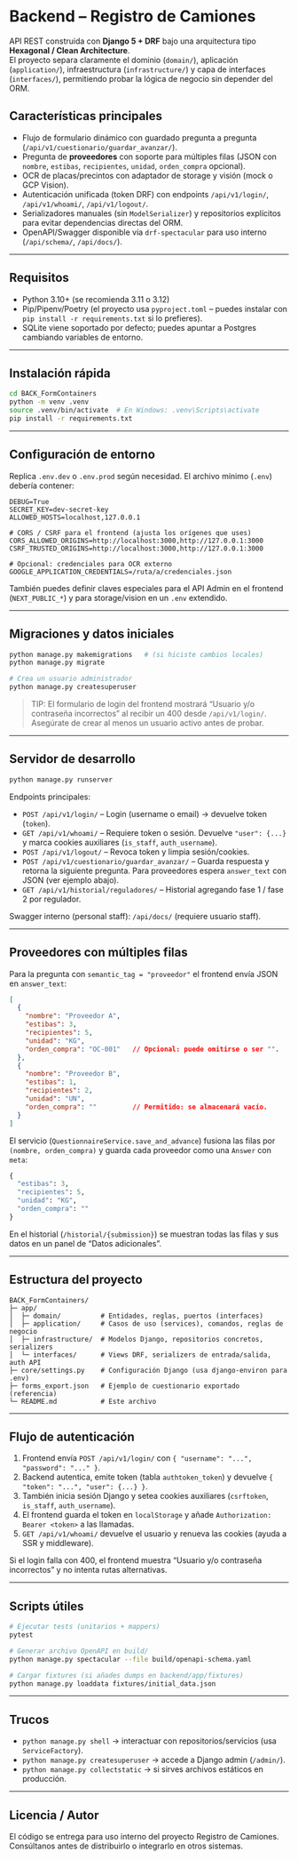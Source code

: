 # Backend – Registro de Camiones

API REST construida con **Django 5 + DRF** bajo una arquitectura tipo **Hexagonal / Clean Architecture**.  
El proyecto separa claramente el dominio (`domain/`), aplicación (`application/`), infraestructura (`infrastructure/`) y capa de interfaces (`interfaces/`), permitiendo probar la lógica de negocio sin depender del ORM.

## Características principales

- Flujo de formulario dinámico con guardado pregunta a pregunta (`/api/v1/cuestionario/guardar_avanzar/`).
- Pregunta de **proveedores** con soporte para múltiples filas (JSON con `nombre`, `estibas`, `recipientes`, `unidad`, `orden_compra` opcional).
- OCR de placas/precintos con adaptador de storage y visión (mock o GCP Vision).
- Autenticación unificada (token DRF) con endpoints `/api/v1/login/`, `/api/v1/whoami/`, `/api/v1/logout/`.
- Serializadores manuales (sin `ModelSerializer`) y repositorios explícitos para evitar dependencias directas del ORM.
- OpenAPI/Swagger disponible vía `drf-spectacular` para uso interno (`/api/schema/`, `/api/docs/`). 

---

## Requisitos

- Python 3.10+ (se recomienda 3.11 o 3.12)
- Pip/Pipenv/Poetry (el proyecto usa `pyproject.toml` – puedes instalar con `pip install -r requirements.txt` si lo prefieres).
- SQLite viene soportado por defecto; puedes apuntar a Postgres cambiando variables de entorno.

---

## Instalación rápida

```bash
cd BACK_FormContainers
python -m venv .venv
source .venv/bin/activate  # En Windows: .venv\Scripts\activate
pip install -r requirements.txt
```

---

## Configuración de entorno

Replica `.env.dev` o `.env.prod` según necesidad. El archivo mínimo (`.env`) debería contener:

```env
DEBUG=True
SECRET_KEY=dev-secret-key
ALLOWED_HOSTS=localhost,127.0.0.1

# CORS / CSRF para el frontend (ajusta los orígenes que uses)
CORS_ALLOWED_ORIGINS=http://localhost:3000,http://127.0.0.1:3000
CSRF_TRUSTED_ORIGINS=http://localhost:3000,http://127.0.0.1:3000

# Opcional: credenciales para OCR externo
GOOGLE_APPLICATION_CREDENTIALS=/ruta/a/credenciales.json
```

También puedes definir claves especiales para el API Admin en el frontend (`NEXT_PUBLIC_*`) y para storage/vision en un `.env` extendido.

---

## Migraciones y datos iniciales

```bash
python manage.py makemigrations   # (si hiciste cambios locales)
python manage.py migrate

# Crea un usuario administrador
python manage.py createsuperuser
```

> TIP: El formulario de login del frontend mostrará “Usuario y/o contraseña incorrectos” al recibir un 400 desde `/api/v1/login/`. 
> Asegúrate de crear al menos un usuario activo antes de probar.

---

## Servidor de desarrollo

```bash
python manage.py runserver
```

Endpoints principales:

- `POST /api/v1/login/` – Login (username o email) → devuelve token (`token`).
- `GET /api/v1/whoami/` – Requiere token o sesión. Devuelve `"user": {...}` y marca cookies auxiliares (`is_staff`, `auth_username`).
- `POST /api/v1/logout/` – Revoca token y limpia sesión/cookies.
- `POST /api/v1/cuestionario/guardar_avanzar/` – Guarda respuesta y retorna la siguiente pregunta. Para proveedores espera `answer_text` con JSON (ver ejemplo abajo).
- `GET /api/v1/historial/reguladores/` – Historial agregando fase 1 / fase 2 por regulador.

Swagger interno (personal staff): `/api/docs/` (requiere usuario staff).

---

## Proveedores con múltiples filas

Para la pregunta con `semantic_tag = "proveedor"` el frontend envía JSON en `answer_text`:

```json
[
  {
    "nombre": "Proveedor A",
    "estibas": 3,
    "recipientes": 5,
    "unidad": "KG",
    "orden_compra": "OC-001"   // Opcional: puede omitirse o ser "".
  },
  {
    "nombre": "Proveedor B",
    "estibas": 1,
    "recipientes": 2,
    "unidad": "UN",
    "orden_compra": ""         // Permitido: se almacenará vacío.
  }
]
```

El servicio (`QuestionnaireService.save_and_advance`) fusiona las filas por `(nombre, orden_compra)` y guarda cada proveedor como una `Answer` con `meta`:

```python
{
  "estibas": 3,
  "recipientes": 5,
  "unidad": "KG",
  "orden_compra": ""
}
```

En el historial (`/historial/{submission}`) se muestran todas las filas y sus datos en un panel de “Datos adicionales”.

---

## Estructura del proyecto

```
BACK_FormContainers/
├─ app/
│  ├─ domain/          # Entidades, reglas, puertos (interfaces)
│  ├─ application/     # Casos de uso (services), comandos, reglas de negocio
│  ├─ infrastructure/  # Modelos Django, repositorios concretos, serializers
│  └─ interfaces/      # Views DRF, serializers de entrada/salida, auth API
├─ core/settings.py    # Configuración Django (usa django-environ para .env)
├─ forms_export.json   # Ejemplo de cuestionario exportado (referencia)
└─ README.md           # Este archivo
```

---

## Flujo de autenticación

1. Frontend envía `POST /api/v1/login/` con `{ "username": "...", "password": "..." }`.
2. Backend autentica, emite token (tabla `authtoken_token`) y devuelve `{ "token": "...", "user": {...} }`.
3. También inicia sesión Django y setea cookies auxiliares (`csrftoken`, `is_staff`, `auth_username`).
4. El frontend guarda el token en `localStorage` y añade `Authorization: Bearer <token>` a las llamadas.
5. `GET /api/v1/whoami/` devuelve el usuario y renueva las cookies (ayuda a SSR y middleware).

Si el login falla con 400, el frontend muestra “Usuario y/o contraseña incorrectos” y no intenta rutas alternativas.

---

## Scripts útiles

```bash
# Ejecutar tests (unitarios + mappers)
pytest

# Generar archivo OpenAPI en build/
python manage.py spectacular --file build/openapi-schema.yaml

# Cargar fixtures (si añades dumps en backend/app/fixtures)
python manage.py loaddata fixtures/initial_data.json
```

---

## Trucos

- `python manage.py shell` → interactuar con repositorios/servicios (usa `ServiceFactory`).
- `python manage.py createsuperuser` → accede a Django admin (`/admin/`).
- `python manage.py collectstatic` → si sirves archivos estáticos en producción.

---

## Licencia / Autor

El código se entrega para uso interno del proyecto Registro de Camiones.  
Consúltanos antes de distribuirlo o integrarlo en otros sistemas.
